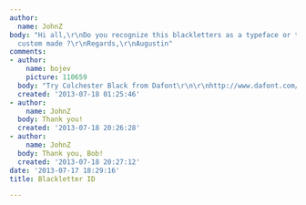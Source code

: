 ```yaml
---
author:
  name: JohnZ
body: "Hi all,\r\nDo you recognize this blackletters as a typeface or these are letters
  custom made ?\r\nRegards,\r\nAugustin"
comments:
- author:
    name: bojev
    picture: 110659
  body: "Try Colchester Black from Dafont\r\n\r\nhttp://www.dafont.com/search.php?q=colchester+Black"
  created: '2013-07-18 01:25:46'
- author:
    name: JohnZ
  body: Thank you!
  created: '2013-07-18 20:26:28'
- author:
    name: JohnZ
  body: Thank you, Bob!
  created: '2013-07-18 20:27:12'
date: '2013-07-17 18:29:16'
title: Blackletter ID

---
```

